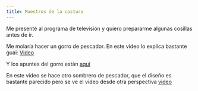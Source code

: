 ```yaml
---
title: Maestros de la costura
---
```


Me presenté al programa de televisión y quiero prepararme algunas cosillas antes de ir.

Me molaría hacer un gorro de pescador. En este video lo explica bastante guai:
[Video](https://www.youtube.com/watch?v=pk_W4mPI-i4&ab_channel=vistiendomimaniqu%C3%AD)

Y los apuntes del gorro están [aquí](https://drive.google.com/file/d/1ePYdxpR_buzdp_RFMkCJ59HRinQ2Ek9q/view)

En este video se hace otro sombrero de pescador, que el diseño es bastante parecido pero se ve el video desde otra perspectiva [video](https://www.youtube.com/watch?v=SVTSRiD2OS4&ab_channel=CarolinaLlano)